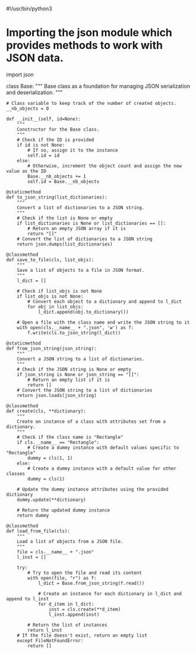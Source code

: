 #!/usr/bin/python3

# Importing the json module which provides methods to work with JSON data.
import json

class Base:
    """
    Base class as a foundation for managing JSON serialization and deserialization.
    """
    
    # Class variable to keep track of the number of created objects.
    __nb_objects = 0

    def __init__(self, id=None):
        """
        Constructor for the Base class.
        """
        # Check if the ID is provided
        if id is not None:
            # If so, assign it to the instance
            self.id = id
        else:
            # Otherwise, increment the object count and assign the new value as the ID
            Base.__nb_objects += 1
            self.id = Base.__nb_objects

    @staticmethod
    def to_json_string(list_dictionaries):
        """
        Convert a list of dictionaries to a JSON string.
        """
        # Check if the list is None or empty
        if list_dictionaries is None or list_dictionaries == []:
            # Return an empty JSON array if it is
            return "[]"
        # Convert the list of dictionaries to a JSON string
        return json.dumps(list_dictionaries)

    @classmethod
    def save_to_file(cls, list_objs):
        """
        Save a list of objects to a file in JSON format.
        """
        l_dict = []
        
        # Check if list_objs is not None
        if list_objs is not None:
            # Convert each object to a dictionary and append to l_dict
            for obj in list_objs:
                l_dict.append(obj.to_dictionary())
        
        # Open a file with the class name and write the JSON string to it
        with open(cls.__name__ + ".json", 'w') as f:
            f.write(cls.to_json_string(l_dict))

    @staticmethod
    def from_json_string(json_string):
        """
        Convert a JSON string to a list of dictionaries.
        """
        # Check if the JSON string is None or empty
        if json_string is None or json_string == "[]":
            # Return an empty list if it is
            return []
        # Convert the JSON string to a list of dictionaries
        return json.loads(json_string)

    @classmethod
    def create(cls, **dictionary):
        """
        Create an instance of a class with attributes set from a dictionary.
        """
        # Check if the class name is "Rectangle"
        if cls.__name__ == "Rectangle":
            # Create a dummy instance with default values specific to "Rectangle"
            dummy = cls(1, 1)
        else:
            # Create a dummy instance with a default value for other classes
            dummy = cls(1)
        
        # Update the dummy instance attributes using the provided dictionary
        dummy.update(**dictionary)
        
        # Return the updated dummy instance
        return dummy

    @classmethod
    def load_from_file(cls):
        """
        Load a list of objects from a JSON file.
        """
        file = cls.__name__ + ".json"
        l_inst = []
        
        try:
            # Try to open the file and read its content
            with open(file, "r") as f:
                l_dict = Base.from_json_string(f.read())
                
                # Create an instance for each dictionary in l_dict and append to l_inst
                for d_item in l_dict:
                    inst = cls.create(**d_item)
                    l_inst.append(inst)
            
            # Return the list of instances
            return l_inst
        # If the file doesn't exist, return an empty list
        except FileNotFoundError:
            return []
